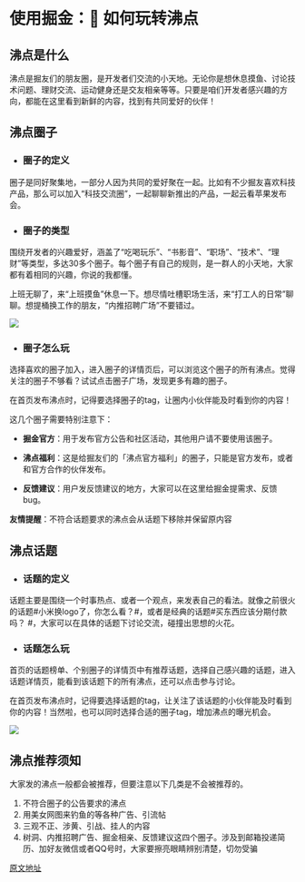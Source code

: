 # 使用掘金：🎈 如何玩转沸点

## 沸点是什么

沸点是掘友们的朋友圈，是开发者们交流的小天地。无论你是想休息摸鱼、讨论技术问题、理财交流、运动健身还是交友相亲等等。只要是咱们开发者感兴趣的方向，都能在这里看到新鲜的内容，找到有共同爱好的伙伴！

## 沸点圈子

* ### 圈子的定义

圈子是同好聚集地，一部分人因为共同的爱好聚在一起。比如有不少掘友喜欢科技产品，那么可以加入“科技交流圈”，一起聊聊新推出的产品，一起云看苹果发布会。

* ### 圈子的类型

围绕开发者的兴趣爱好，涵盖了“吃喝玩乐”、“书影音”、“职场”、“技术”、“理财”等类型，多达30多个圈子。每个圈子有自己的规则，是一群人的小天地，大家都有着相同的兴趣，你说的我都懂。

上班无聊了，来“上班摸鱼”休息一下。想尽情吐槽职场生活，来“打工人的日常”聊聊。想提桶换工作的朋友，“内推招聘广场”不要错过。

![](https://p3-juejin.byteimg.com/tos-cn-i-k3u1fbpfcp/fe2e30ae77624d7a81feebc5d6d5ad0a~tplv-k3u1fbpfcp-jj-mark:1512:0:0:0:q75.awebp)

* ### 圈子怎么玩

选择喜欢的圈子加入，进入圈子的详情页后，可以浏览这个圈子的所有沸点。觉得关注的圈子不够看？试试点击圈子广场，发现更多有趣的圈子。

在首页发布沸点时，记得要选择圈子的tag，让圈内小伙伴能及时看到你的内容！

这几个圈子需要特别注意下：

* **掘金官方**：用于发布官方公告和社区活动，其他用户请不要使用该圈子。

* **沸点福利**：这是给掘友们的「沸点官方福利」的圈子，只能是官方发布，或者和官方合作的伙伴发布。

* **反馈建议**：用户发反馈建议的地方，大家可以在这里给掘金提需求、反馈 bug。

**友情提醒**：不符合话题要求的沸点会从话题下移除并保留原内容

## 沸点话题

* ### 话题的定义

话题主要是围绕一个时事热点、或者一个观点，来发表自己的看法。就像之前很火的话题#小米换logo了，你怎么看？#，或者是经典的话题#买东西应该分期付款吗？ #，大家可以在具体的话题下讨论交流，碰撞出思想的火花。

* ### 话题怎么玩

首页的话题榜单、个别圈子的详情页中有推荐话题，选择自己感兴趣的话题，进入话题详情页，能看到该话题下的所有沸点，还可以点击参与讨论。

在首页发布沸点时，记得要选择话题的tag，让关注了该话题的小伙伴能及时看到你的内容！当然啦，也可以同时选择合适的圈子tag，增加沸点的曝光机会。

![](https://p3-juejin.byteimg.com/tos-cn-i-k3u1fbpfcp/a0a4400d9de94609b2a36b6e9387790f~tplv-k3u1fbpfcp-jj-mark:1512:0:0:0:q75.awebp)

## 沸点推荐须知

大家发的沸点一般都会被推荐，但要注意以下几类是不会被推荐的。

1. 不符合圈子的公告要求的沸点
2. 用美女网图来钓鱼的等各种广告、引流帖
3. 三观不正、涉黄、引战、挂人的内容
4. 树洞、内推招聘广告、掘金相亲、反馈建议这四个圈子。涉及到邮箱投递简历、加好友微信或者QQ号时，大家要擦亮眼睛辨别清楚，切勿受骗

[原文地址](https://juejin.cn/book/6844733795329900551/section/6844733795384426509)
